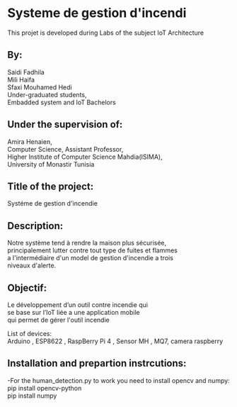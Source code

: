 # Systeme de gestion d'incendi

This projet is developed during Labs of the subject IoT Architecture </br>

## By:

Saidi Fadhila </br>
Mili Haifa </br>
Sfaxi Mouhamed Hedi </br>
Under-graduated students, </br>
Embadded system and IoT Bachelors </br>


## Under the supervision of:

Amira Henaien, </br>
Computer Science, Assistant Professor, </br>
Higher Institute of Computer Science Mahdia(ISIMA), </br>
University of Monastir Tunisia </br>


## Title of the project:

Systéme de gestion d'incendie </br>

## Description:

Notre système tend à rendre la maison plus sécurisée, </br>
principalement lutter contre tout type de fuites et flammes </br>
a l'intermédiaire d'un model de gestion d'incendie a trois </br>
niveaux d'alerte. </br>



## Objectif:

Le développement d’un outil contre incendie qui </br> 
se base sur l’IoT liée a une application mobile </br>
qui permet de gérer l'outil incendie </br>

List of devices: </br>
Arduino , ESP8622 , RaspBerry Pi 4 , Sensor MH , MQ7,  camera raspberry </br>

## Installation and prepartion instrcutions: 

-For the human_detection.py to work you need to install opencv and numpy: </br>
pip install opencv-python </br>
pip install numpy </br>

